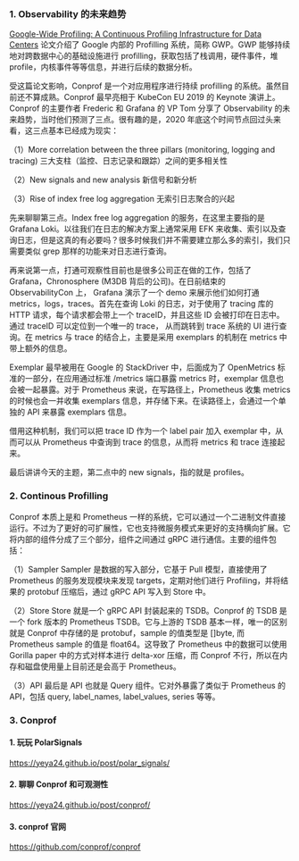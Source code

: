 ### 1. Observability 的未来趋势

[Google-Wide Profiling: A Continuous Profiling Infrastructure for Data Centers](https://research.google/pubs/pub36575/) 论文介绍了 Google 内部的 Profilling 系统，简称 GWP。GWP 能够持续地对跨数据中心的基础设施进行 profilling，获取包括了栈调用，硬件事件，堆 profile，内核事件等等信息，并进行后续的数据分析。

受这篇论文影响，Conprof 是一个对应用程序进行持续 profilling 的系统。虽然目前还不算成熟。Conprof 最早亮相于 KubeCon EU 2019 的 Keynote 演讲上。Conprof 的主要作者 Frederic 和 Grafana 的 VP Tom 分享了 Observability 的未来趋势，当时他们预测了三点。很有趣的是，2020 年底这个时间节点回过头来看，这三点基本已经成为现实：

（1）More correlation between the three pillars (monitoring, logging and tracing)
三大支柱（监控、日志记录和跟踪）之间的更多相关性

（2）New signals and new analysis
新信号和新分析

（3）Rise of index free log aggregation
无索引日志聚合的兴起

先来聊聊第三点。Index free log aggregation 的服务，在这里主要指的是 Grafana Loki。以往我们在日志的解决方案上通常采用 EFK 来收集、索引以及查询日志，但是这真的有必要吗？很多时候我们并不需要建立那么多的索引，我们只需要类似 grep 那样的功能来对日志进行查询。

再来说第一点，打通可观察性目前也是很多公司正在做的工作，包括了 Grafana，Chronosphere (M3DB 背后的公司)。在日前结束的 ObservabilityCon 上， Grafana 演示了一个 demo 来展示他们如何打通 metrics，logs，traces。首先在查询 Loki 的日志，对于使用了 tracing 库的 HTTP 请求，每个请求都会带上一个 traceID，并且这些 ID 会被打印在日志中。通过 traceID 可以定位到一个唯一的 trace， 从而跳转到 trace 系统的 UI 进行查询。在 metrics 与 trace 的结合上，主要是采用 exemplars 的机制在 metrics 中带上额外的信息。

Exemplar 最早被用在 Google 的 StackDriver 中，后面成为了 OpenMetrics 标准的一部分，在应用通过标准 /metrics 端口暴露 metrics 时，exemplar 信息也会被一起暴露。对于 Prometheus 来说，在写路径上，Prometheus 收集 metrics 的时候也会一并收集 exemplars 信息，并存储下来。在读路径上，会通过一个单独的 API 来暴露 exemplars 信息。

借用这种机制，我们可以把 trace ID 作为一个 label pair 加入 exemplar 中，从而可以从 Prometheus 中查询到 trace 的信息，从而将 metrics 和 trace 连接起来。

最后讲讲今天的主题，第二点中的 new signals，指的就是 profiles。

### 2. Continous Profilling

Conprof 本质上是和 Prometheus 一样的系统，它可以通过一个二进制文件直接运行。不过为了更好的可扩展性，它也支持微服务模式来更好的支持横向扩展。它将内部的组件分成了三个部分，组件之间通过 gRPC 进行通信。主要的组件包括：

（1）Sampler
Sampler 是数据的写入部分，它基于 Pull 模型，直接使用了 Prometheus 的服务发现模块来发现 targets，定期对他们进行 Profiling，并将结果的 protobuf 压缩后，通过 gRPC API 写入到 Store 中。

（2）Store
Store 就是一个 gRPC API 封装起来的 TSDB。Conprof 的 TSDB 是一个 fork 版本的 Prometheus TSDB。它与上游的 TSDB 基本一样，唯一的区别就是 Conprof 中存储的是 protobuf，sample 的值类型是 []byte, 而 Prometheus sample 的值是 float64。这导致了 Prometheus 中的数据可以使用 Gorilla paper 中的方式对样本进行 delta-xor 压缩，而 Conprof 不行，所以在内存和磁盘使用量上目前还是会高于 Prometheus。

（3）API
最后是 API 也就是 Query 组件。它对外暴露了类似于 Prometheus 的 API，包括 query, label_names, label_values, series 等等。

### 3. Conprof

#### 1. 玩玩 PolarSignals

https://yeya24.github.io/post/polar_signals/

#### 2. 聊聊 Conprof 和可观测性

https://yeya24.github.io/post/conprof/

#### 3. conprof 官网

https://github.com/conprof/conprof
